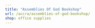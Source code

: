 ```yaml
---
title: "Assemblies Of God Bookshop"
url: /accra/assemblies-of-god-bookshop/
shop: office supplies
---
```

